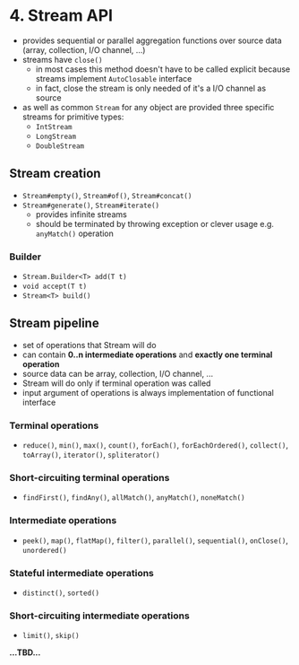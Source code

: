 # 4. Stream API #
* provides sequential or parallel aggregation functions over source data (array, collection, I/O channel, ...)
* streams have `close()`
  * in most cases this method doesn't have to be called explicit because streams implement `AutoClosable` interface
  * in fact, close the stream is only needed of it's a I/O channel as source
* as well as common `Stream` for any object are provided three specific streams for primitive types:
  * `IntStream`
  * `LongStream`
  * `DoubleStream`

## Stream creation ##
* `Stream#empty()`, `Stream#of()`, `Stream#concat()`
* `Stream#generate()`, `Stream#iterate()`
  * provides infinite streams
  * should be terminated by throwing exception 
  or clever usage e.g. `anyMatch()` operation
  
### Builder ###
* `Stream.Builder<T> add(T t)`
* `void accept(T t)`
* `Stream<T> build()`


## Stream pipeline ##
* set of operations that Stream will do
* can contain **0..n intermediate operations** 
and **exactly one terminal operation**
* source data can be array, collection, I/O channel, ...
* Stream will do only if terminal operation was called
* input argument of operations is always implementation of functional interface

### Terminal operations ###  
* `reduce()`, `min()`, `max()`, `count()`, `forEach()`, `forEachOrdered()`, `collect()`, `toArray()`, `iterator()`, `spliterator()`
### Short-circuiting terminal operations ###
* `findFirst()`, `findAny()`, `allMatch()`, `anyMatch()`, `noneMatch()`
### Intermediate operations ###
* `peek()`, `map()`, `flatMap()`, `filter()`, `parallel()`, `sequential()`, `onClose()`, `unordered()`
### Stateful intermediate operations ###
* `distinct()`, `sorted()`
### Short-circuiting intermediate operations ###
* `limit()`, `skip()` 

**...TBD...**